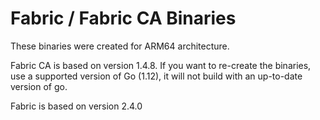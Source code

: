 # Fabric / Fabric CA Binaries

These binaries were created for ARM64 architecture.

Fabric CA is based on version 1.4.8. If you want to re-create the binaries, use a supported version of Go (1.12), it will not build with an up-to-date version of go.

Fabric is based on version 2.4.0
